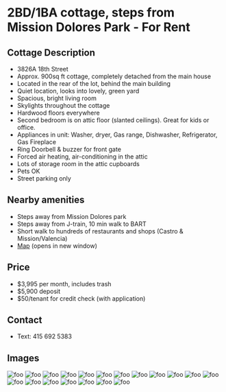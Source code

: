 # 2BD/1BA cottage, steps from Mission Dolores Park - For Rent

## Cottage Description

* 3826A 18th Street
* Approx. 900sq ft cottage, completely detached from the main house
* Located in the rear of the lot, behind the main building
* Quiet location, looks into lovely, green yard
* Spacious, bright living room
* Skylights throughout the cottage
* Hardwood floors everywhere
* Second bedroom is on attic floor (slanted ceilings). Great for kids or office.
* Appliances in unit: Washer, dryer, Gas range, Dishwasher, Refrigerator, Gas Fireplace
* Ring Doorbell & buzzer for front gate
* Forced air heating, air-conditioning in the attic
* Lots of storage room in the attic cupboards
* Pets OK
* Street parking only

## Nearby amenities
* Steps away from Mission Dolores park
* Steps away from J-train, 10 min walk to BART
* Short walk to hundreds of restaurants and shops (Castro & Mission/Valencia)
* [Map](https://www.google.com/maps?f=q&source=s_q&hl=en&geocode&q=3826A+18th+St,+San+Francisco&sll=37.763191,-122.427556&sspn=0.013672,0.017509&ie=UTF8&ll=37.761199,-122.429237&spn=0.013673,0.017509&z=16&iwloc=A) (opens in new window)

## Price
* $3,995 per month, includes trash
* $5,900 deposit 
* $50/tenant for credit check (with application)

## Contact
* Text: 415 692 5383

## Images

![foo](images/bedr.jpg "")
![foo](images/broom2.jpg "")
![foo](images/img_3407.jpg "")
![foo](images/img_3408.jpg "")
![foo](images/img_3409.jpg "")
![foo](images/img_3418.jpg "")
![foo](images/img_3421.jpg "")
![foo](images/img_3423.jpg "")
![foo](images/img_3424.jpg "")
![foo](images/img_3425.jpg "")
![foo](images/img_3436.jpg "")
![foo](images/img_3437.jpg "")
![foo](images/img_3438.jpg "")
![foo](images/img_3439.jpg "")
![foo](images/img_3440.jpg "")
![foo](images/img_3442.jpg "")
![foo](images/img_3443.jpg "")
![foo](images/img_3445.jpg "")
![foo](images/lroom.jpg "")